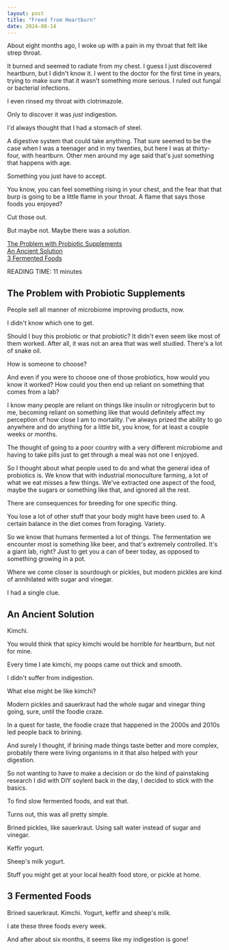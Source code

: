 ```yaml
---
layout: post
title: "Freed from Heartburn"
date: 2024-08-14
---
```


About eight months ago, I woke up with a pain in my throat that felt like strep throat.   
  
It burned and seemed to radiate from my chest. I guess I just discovered heartburn, but I didn't know it. I went to the doctor for the first time in years, trying to make sure that it wasn't something more serious. I ruled out fungal or bacterial infections.  
  
I even rinsed my throat with clotrimazole. 
  
Only to discover it was _just_ indigestion.  
  
 I'd always thought that I had a stomach of steel.  
   
 A digestive system that could take anything. That sure seemed to be the case when I was a teenager and in my twenties, but here I was at thirty-four, with heartburn. Other men around my age said that's just something that happens with age.  
  
Something you just have to accept.  
   
You know, you can feel something rising in your chest, and the fear that that burp is going to be a little flame in your throat. A flame that says those foods you enjoyed?  

Cut those out. 

But maybe not. Maybe there was a _solution_.
  
[The Problem with Probiotic Supplements](#the-problem-with-probiotic-supplements)    
[An Ancient Solution](#an-ancient-solution)    
[3 Fermented Foods](#3-fermented-foods)    
  
READING TIME: 11 minutes

## The Problem with Probiotic Supplements   

People sell all manner of microbiome improving products, now.  
  
I didn't know which one to get.  
  
Should I buy this probiotic or that probiotic? It didn't even seem like most of them worked. After all, it was not an area that was well studied. There's a lot of snake oil.  
  
How is someone to choose?  
  
And even if you were to choose one of those probiotics, how would you know it worked? How could you then end up reliant on something that comes from a lab?  
  
I know many people are reliant on things like insulin or nitroglycerin but to me, becoming reliant on something like that would definitely affect my perception of how close I am to mortality. I've always prized the ability to go anywhere and do anything for a little bit, you know, for at least a couple weeks or months.  
  
The thought of going to a poor country with a very different microbiome and having to take pills  just to get through a meal was not one I enjoyed.  
  
So I thought about what people used to do and what the general idea of probiotics is. We know that with industrial monoculture farming, a lot of what we eat misses a few things. We've extracted one aspect of the food, maybe the sugars or something like that, and ignored all the rest.  
  
There are consequences for breeding for one specific thing.  
  
You lose a lot of other stuff that your body might have been used to. A certain balance in the diet comes from foraging. Variety.  
  
So we know that humans fermented a lot of things. The fermentation we encounter most is something like beer, and that's extremely controlled. It's a giant lab, right? Just to get you a can of beer today, as opposed to something growing in a pot.  
  
Where we come closer is sourdough or pickles, but modern pickles are kind of annihilated with sugar and vinegar.  

I had a single clue.  
  
## An Ancient Solution 
  
Kimchi.  
  
You would think that spicy kimchi would be horrible for heartburn, but not for mine.  
  
Every time I ate kimchi, my poops came out thick and smooth.  
  
I didn't suffer from indigestion.  

What else might be like kimchi?  

Modern pickles and sauerkraut had the whole sugar and vinegar thing going, sure, _until_ the foodie craze.  
  
In a quest for taste, the foodie craze that happened in the 2000s and 2010s led people back to brining.  
  
And surely I thought, if brining made things taste better and more complex, probably there were living organisms in it that also helped with your digestion.  
  
So not wanting to have to make a decision or do the kind of painstaking research I did with DIY soylent back in the day, I decided to stick with the basics.  
  
To find slow fermented foods, and eat that.  

Turns out, this was all pretty simple.
  
Brined pickles, like sauerkraut. Using salt water instead of sugar and vinegar.

Keffir yogurt.  
  
Sheep's milk yogurt. 
  
Stuff you might get at your local health food store, or pickle at home.
  
## 3 Fermented Foods

Brined sauerkraut. Kimchi. Yogurt, keffir and sheep's milk.  

I ate these three foods every week.  

And after about six months, it seems like my indigestion is gone!


